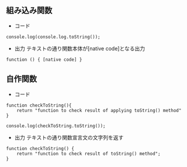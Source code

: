 ## 組み込み関数
* コード
```
console.log(console.log.toString());
```
* 出力
テキストの通り関数本体が[native code]となる出力
```
function () { [native code] }
```

## 自作関数
* コード
```
function checkToString(){
    return "function to check result of applying toString() method"
}

console.log(checkToString.toString());
```
* 出力
テキストの通り関数宣言文の文字列を返す
```
function checkToString() {
    return "function to check result of toString() method";
}
```